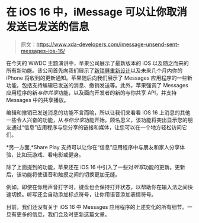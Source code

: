 # 在 iOS 16 中，iMessage 可以让你取消发送已发送的信息

> 原文：<https://www.xda-developers.com/imessage-unsend-sent-messages-ios-16/>

在今天的 WWDC 主题演讲中，苹果公司展示了最新版本的 iOS 以及随之而来的所有新功能。该公司首先向我们展示了[新锁屏重新设计](https://www.xda-developers.com/material-you-ios-16-lock-screen/)以及未来几个月内你的 iPhone 将收到的更新通知。苹果随后向我们展示了 Messages 应用程序的一些新功能，包括支持编辑已发送的消息、撤销发送等。此外，苹果强调了 Messages 应用程序的新*与你共享*功能，以及面向开发者的新的与你共享 API，并支持 Messages 中的共享播放。

编辑和撤销已发送消息的功能不言而喻，所以让我们来看看 iOS 16 上消息的其他一些令人兴奋的功能，从*与你分享*功能开始。顾名思义，该功能将突出显示您的朋友通过“信息”应用程序与您分享的链接和媒体，让您可以在一个地方轻松访问它们。

*另一方面,*Share Play 支持可以让你在“信息”应用程序中与朋友和家人分享体验，比如玩游戏、看电影或健身。

除了上面提到的功能，苹果还在 iOS 16 中引入了一些对*听写*功能的更新。更新后，该功能将使语音和触摸之间的切换更加无缝。

例如，即使在你用声音打字时，键盘也会保持打开状态，以帮助你在输入法之间快速切换。听写还会自动添加标点符号，让你用语音添加表情符号。

目前，我们还没有关于 iOS 16 中 Messages 应用程序的上述变化的所有细节。一旦有更多的信息，我们会及时更新这篇文章。